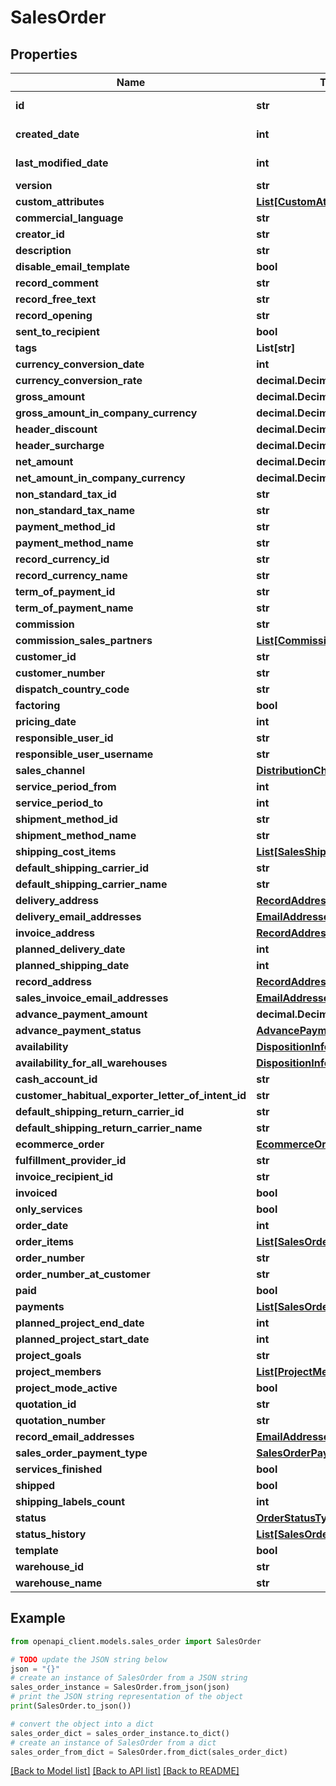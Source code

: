 # SalesOrder


## Properties

Name | Type | Description | Notes
------------ | ------------- | ------------- | -------------
**id** | **str** |  | [optional] [readonly] 
**created_date** | **int** |  | [optional] [readonly] 
**last_modified_date** | **int** |  | [optional] [readonly] 
**version** | **str** |  | [optional] 
**custom_attributes** | [**List[CustomAttribute]**](CustomAttribute.md) |  | [optional] 
**commercial_language** | **str** |  | [optional] 
**creator_id** | **str** |  | [optional] 
**description** | **str** |  | [optional] 
**disable_email_template** | **bool** |  | [optional] 
**record_comment** | **str** |  | [optional] 
**record_free_text** | **str** |  | [optional] 
**record_opening** | **str** |  | [optional] 
**sent_to_recipient** | **bool** |  | [optional] 
**tags** | **List[str]** |  | [optional] 
**currency_conversion_date** | **int** |  | [optional] 
**currency_conversion_rate** | **decimal.Decimal** |  | [optional] 
**gross_amount** | **decimal.Decimal** |  | [optional] 
**gross_amount_in_company_currency** | **decimal.Decimal** |  | [optional] 
**header_discount** | **decimal.Decimal** |  | [optional] 
**header_surcharge** | **decimal.Decimal** |  | [optional] 
**net_amount** | **decimal.Decimal** |  | [optional] 
**net_amount_in_company_currency** | **decimal.Decimal** |  | [optional] 
**non_standard_tax_id** | **str** |  | [optional] 
**non_standard_tax_name** | **str** |  | [optional] 
**payment_method_id** | **str** |  | [optional] 
**payment_method_name** | **str** |  | [optional] 
**record_currency_id** | **str** |  | [optional] 
**record_currency_name** | **str** |  | [optional] 
**term_of_payment_id** | **str** |  | [optional] 
**term_of_payment_name** | **str** |  | [optional] 
**commission** | **str** |  | [optional] 
**commission_sales_partners** | [**List[CommissionSalesPartner]**](CommissionSalesPartner.md) |  | [optional] 
**customer_id** | **str** |  | [optional] 
**customer_number** | **str** |  | [optional] 
**dispatch_country_code** | **str** |  | [optional] 
**factoring** | **bool** |  | [optional] 
**pricing_date** | **int** |  | [optional] 
**responsible_user_id** | **str** |  | [optional] 
**responsible_user_username** | **str** |  | [optional] 
**sales_channel** | [**DistributionChannel**](DistributionChannel.md) |  | [optional] 
**service_period_from** | **int** |  | [optional] 
**service_period_to** | **int** |  | [optional] 
**shipment_method_id** | **str** |  | [optional] 
**shipment_method_name** | **str** |  | [optional] 
**shipping_cost_items** | [**List[SalesShippingCostItem]**](SalesShippingCostItem.md) |  | [optional] 
**default_shipping_carrier_id** | **str** |  | [optional] 
**default_shipping_carrier_name** | **str** |  | [optional] 
**delivery_address** | [**RecordAddress**](RecordAddress.md) |  | [optional] 
**delivery_email_addresses** | [**EmailAddresses**](EmailAddresses.md) |  | [optional] 
**invoice_address** | [**RecordAddress**](RecordAddress.md) |  | [optional] 
**planned_delivery_date** | **int** |  | [optional] 
**planned_shipping_date** | **int** |  | [optional] 
**record_address** | [**RecordAddress**](RecordAddress.md) |  | [optional] 
**sales_invoice_email_addresses** | [**EmailAddresses**](EmailAddresses.md) |  | [optional] 
**advance_payment_amount** | **decimal.Decimal** |  | [optional] 
**advance_payment_status** | [**AdvancePaymentStatus**](AdvancePaymentStatus.md) |  | [optional] 
**availability** | [**DispositionInfoAvailabilityType**](DispositionInfoAvailabilityType.md) |  | [optional] 
**availability_for_all_warehouses** | [**DispositionInfoAvailabilityType**](DispositionInfoAvailabilityType.md) |  | [optional] 
**cash_account_id** | **str** |  | [optional] 
**customer_habitual_exporter_letter_of_intent_id** | **str** |  | [optional] 
**default_shipping_return_carrier_id** | **str** |  | [optional] 
**default_shipping_return_carrier_name** | **str** |  | [optional] 
**ecommerce_order** | [**EcommerceOrder**](EcommerceOrder.md) |  | [optional] 
**fulfillment_provider_id** | **str** |  | [optional] 
**invoice_recipient_id** | **str** |  | [optional] 
**invoiced** | **bool** |  | [optional] 
**only_services** | **bool** |  | [optional] 
**order_date** | **int** |  | [optional] 
**order_items** | [**List[SalesOrderItem]**](SalesOrderItem.md) |  | [optional] 
**order_number** | **str** |  | [optional] 
**order_number_at_customer** | **str** |  | [optional] 
**paid** | **bool** |  | [optional] 
**payments** | [**List[SalesOrderPayment]**](SalesOrderPayment.md) |  | [optional] 
**planned_project_end_date** | **int** |  | [optional] 
**planned_project_start_date** | **int** |  | [optional] 
**project_goals** | **str** |  | [optional] 
**project_members** | [**List[ProjectMembers]**](ProjectMembers.md) |  | [optional] 
**project_mode_active** | **bool** |  | [optional] 
**quotation_id** | **str** |  | [optional] 
**quotation_number** | **str** |  | [optional] 
**record_email_addresses** | [**EmailAddresses**](EmailAddresses.md) |  | [optional] 
**sales_order_payment_type** | [**SalesOrderPaymentType**](SalesOrderPaymentType.md) |  | [optional] 
**services_finished** | **bool** |  | [optional] 
**shipped** | **bool** |  | [optional] 
**shipping_labels_count** | **int** |  | [optional] 
**status** | [**OrderStatusType**](OrderStatusType.md) |  | [optional] 
**status_history** | [**List[SalesOrderStatusHistory]**](SalesOrderStatusHistory.md) |  | [optional] 
**template** | **bool** |  | [optional] 
**warehouse_id** | **str** |  | [optional] 
**warehouse_name** | **str** |  | [optional] 

## Example

```python
from openapi_client.models.sales_order import SalesOrder

# TODO update the JSON string below
json = "{}"
# create an instance of SalesOrder from a JSON string
sales_order_instance = SalesOrder.from_json(json)
# print the JSON string representation of the object
print(SalesOrder.to_json())

# convert the object into a dict
sales_order_dict = sales_order_instance.to_dict()
# create an instance of SalesOrder from a dict
sales_order_from_dict = SalesOrder.from_dict(sales_order_dict)
```
[[Back to Model list]](../README.md#documentation-for-models) [[Back to API list]](../README.md#documentation-for-api-endpoints) [[Back to README]](../README.md)



